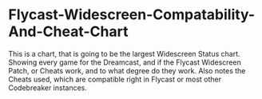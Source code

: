 # Flycast-Widescreen-Compatability-And-Cheat-Chart
This is a chart, that is going to be the largest Widescreen Status chart. Showing every game for the Dreamcast, and if the Flycast Widescreen Patch, or Cheats work, and to what degree do they work. Also notes the Cheats used, which are compatible right in Flycast or most other Codebreaker instances.
